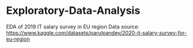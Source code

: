 # Exploratory-Data-Analysis
EDA of 2019 IT salary survey in EU region
Data source: https://www.kaggle.com/datasets/parulpandey/2020-it-salary-survey-for-eu-region
